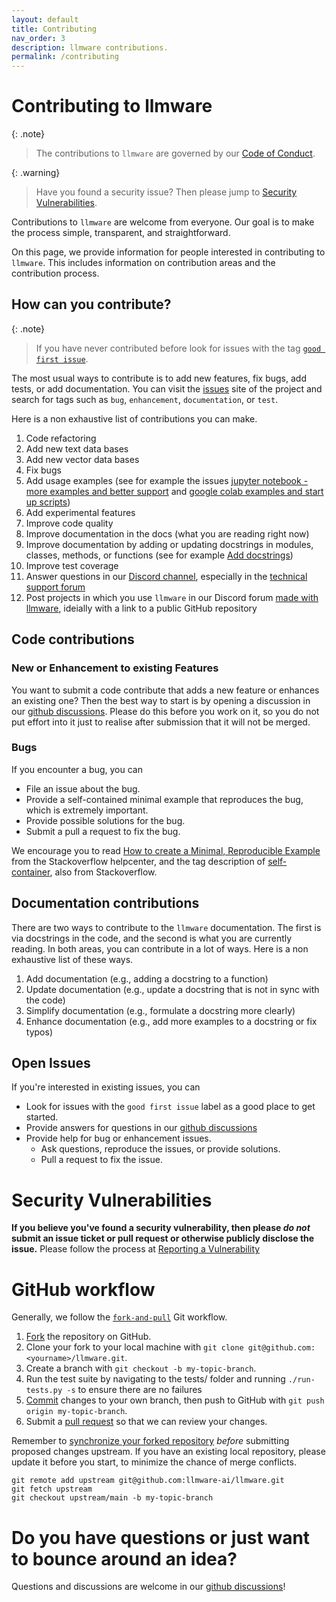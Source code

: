 ```yaml
---
layout: default
title: Contributing
nav_order: 3
description: llmware contributions.
permalink: /contributing
---
```

# Contributing to llmware

{: .note}
> The contributions to `llmware` are governed by our [Code of Conduct](https://github.com/llmware-ai/llmware/blob/main/CODE_OF_CONDUCT.md).

{: .warning}
> Have you found a security issue? Then please jump to [Security Vulnerabilities](#security-vulnerabilities).

Contributions to `llmware` are welcome from everyone.
Our goal is to make the process simple, transparent, and straightforward.

On this page, we provide information for people interested in contributing to ``llmware``.
This includes information on contribution areas and the contribution process.


## How can you contribute?

{: .note}
> If you have never contributed before look for issues with the tag [``good first issue``](https://github.com/llmware-ai/llmware/issues?q=is%3Aopen+is%3Aissue+label%3A%22good+first+issue%22).

The most usual ways to contribute is to add new features, fix bugs, add tests, or add documentation.
You can visit the [issues](https://github.com/llmware-ai/llmware/issues) site of the project and search for tags such as
``bug``, ``enhancement``, ``documentation``, or ``test``.


Here is a non exhaustive list of contributions you can make.

1. Code refactoring
2. Add new text data bases 
3. Add new vector data bases 
4. Fix bugs
5. Add usage examples (see for example the issues [jupyter notebook - more examples and better support](https://github.com/llmware-ai/llmware/issues/508) and [google colab examples and start up scripts](https://github.com/llmware-ai/llmware/issues/507))
6. Add experimental features
7. Improve code quality
8. Improve documentation in the docs (what you are reading right now)
9. Improve documentation by adding or updating docstrings in modules, classes, methods, or functions (see for example [Add docstrings](https://github.com/llmware-ai/llmware/issues/219))
10. Improve test coverage
11. Answer questions in our [Discord channel](https://discord.gg/MhZn5Nc39h), especially in the [technical support forum](https://discord.com/channels/1179245642770559067/1218498778915672194)
12. Post projects in which you use ``llmware`` in our Discord forum [made with llmware](https://discord.com/channels/1179245642770559067/1218567269471486012), ideially with a link to a public GitHub repository

## Code contributions

### New or Enhancement to existing Features
You want to submit a code contribute that adds a new feature or enhances an existing one?
Then the best way to start is by opening a discussion in our [github discussions](https://github.com/llmware-ai/llmware/discussions).
Please do this before you work on it, so you do not put effort into it just to realise after submission that
it will not be merged.

### Bugs
If you encounter a bug, you can

- File an issue about the bug.
- Provide a self-contained minimal example that reproduces the bug, which is extremely important.
- Provide possible solutions for the bug.
- Submit a pull a request to fix the bug.

We encourage you to read [How to create a Minimal, Reproducible Example](https://stackoverflow.com/help/minimal-reproducible-example) from the Stackoverflow helpcenter, and the tag description of [self-container](https://stackoverflow.com/tags/self-contained/info), also from Stackoverflow.

## Documentation contributions
There are two ways to contribute to the ``llmware`` documentation.
The first is via docstrings in the code, and the second is what you are currently reading.
In both areas, you can contribute in a lot of ways.
Here is a non exhaustive list of these ways.

1. Add documentation (e.g., adding a docstring to a function)
2. Update documentation (e.g., update a docstring that is not in sync with the code)
3. Simplify documentation (e.g., formulate a docstring more clearly)
4. Enhance documentation (e.g., add more examples to a docstring or fix typos)

## Open Issues
If you're interested in existing issues, you can

- Look for issues with the `good first issue` label as a good place to get started.
- Provide answers for questions in our [github discussions](https://github.com/llmware-ai/llmware/discussions)
- Provide help for bug or enhancement issues. 
  - Ask questions, reproduce the issues, or provide solutions.
  - Pull a request to fix the issue.

 

# Security Vulnerabilities
**If you believe you've found a security vulnerability, then please _do not_ submit an issue ticket or pull request or otherwise publicly disclose the issue.**
Please follow the process at [Reporting a Vulnerability](https://github.com/llmware-ai/llmware/blob/main/Security.md)



# GitHub workflow

Generally, we follow the [``fork-and-pull``](https://docs.github.com/en/pull-requests/collaborating-with-pull-requests/proposing-changes-to-your-work-with-pull-requests/creating-a-pull-request-from-a-fork) Git workflow.

1.  [Fork](https://docs.github.com/en/github/getting-started-with-github/fork-a-repo) the repository on GitHub.
2. Clone your fork to your local machine with `git clone git@github.com:<yourname>/llmware.git`.
3. Create a branch with `git checkout -b my-topic-branch`.
4. Run the test suite by navigating to the tests/ folder and running ```./run-tests.py -s``` to ensure there are no failures
5. [Commit](https://docs.github.com/en/github/collaborating-with-issues-and-pull-requests/committing-changes-to-a-pull-request-branch-created-from-a-fork) changes to your own branch, then push to GitHub with `git push origin my-topic-branch`.
6. Submit a [pull request](https://docs.github.com/en/github/collaborating-with-issues-and-pull-requests/about-pull-requests) so that we can review your changes.

Remember to [synchronize your forked repository](https://docs.github.com/en/github/getting-started-with-github/fork-a-repo#keep-your-fork-synced) _before_ submitting proposed changes upstream. If you have an existing local repository, please update it before you start, to minimize the chance of merge conflicts.

```shell
git remote add upstream git@github.com:llmware-ai/llmware.git
git fetch upstream
git checkout upstream/main -b my-topic-branch
```

# Do you have questions or just want to bounce around an idea?
Questions and discussions are welcome in our [github discussions](https://github.com/llmware-ai/llmware/discussions)!
